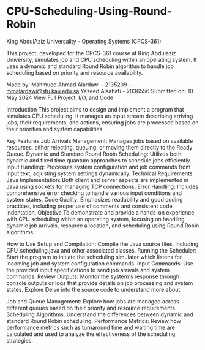 # CPU-Scheduling-Using-Round-Robin
King AbdulAziz Universality - Operating Systems (CPCS-361)

This project, developed for the CPCS-361 course at King Abdulaziz University, simulates job and CPU scheduling within an operating system. It uses a dynamic and standard Round Robin algorithm to handle job scheduling based on priority and resource availability.

Made by:
Mahmued Ahmad Alardawi – 2135209 – mmalardawi@stu.kau.edu.sa
Yazeed Alsahafi - 2036556
Submitted on: 10 May 2024
View Full Project, I/O, and Code

Introduction
This project aims to design and implement a program that simulates CPU scheduling. It manages an input stream describing arriving jobs, their requirements, and actions, ensuring jobs are processed based on their priorities and system capabilities.

Key Features
Job Arrivals Management: Manages jobs based on available resources, either rejecting, queuing, or moving them directly to the Ready Queue.
Dynamic and Standard Round Robin Scheduling: Utilizes both dynamic and fixed time quantum approaches to schedule jobs efficiently.
Input Handling: Processes system configuration and job commands from input text, adjusting system settings dynamically.
Technical Requirements
Java Implementation: Both client and server aspects are implemented in Java using sockets for managing TCP connections.
Error Handling: Includes comprehensive error checking to handle various input conditions and system states.
Code Quality: Emphasizes readability and good coding practices, including proper use of comments and consistent code indentation.
Objective
To demonstrate and provide a hands-on experience with CPU scheduling within an operating system, focusing on handling dynamic job arrivals, resource allocation, and scheduling using Round Robin algorithms.

How to Use
Setup and Compilation: Compile the Java source files, including CPU_scheduling.java and other associated classes.
Running the Scheduler: Start the program to initiate the scheduling simulator which listens for incoming job and system configuration commands.
Input Commands: Use the provided input specifications to send job arrivals and system commands.
Review Outputs: Monitor the system's response through console outputs or logs that provide details on job processing and system states.
Explore
Delve into the source code to understand more about:

Job and Queue Management: Explore how jobs are managed across different queues based on their priority and resource requirements.
Scheduling Algorithms: Understand the differences between dynamic and standard Round Robin scheduling.
Performance Metrics: Review how performance metrics such as turnaround time and waiting time are calculated and used to analyze the effectiveness of the scheduling strategies.
